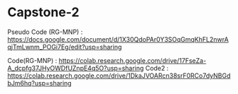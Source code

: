 # Capstone-2

Pseudo Code (RG-MNP) : https://docs.google.com/document/d/1X30QdoPAr0Y3SOqGmqKhFL2nwrAqjTmLwnm_POGi7Eg/edit?usp=sharing

Code(RG-MNP) : https://colab.research.google.com/drive/17FseZa-A_dcpfg37JHyOWDfUZnpE4q5O?usp=sharing
Code2 : https://colab.research.google.com/drive/1DkaJVOARcn38srF0RCo7dyNBGdbJm6hq?usp=sharing
